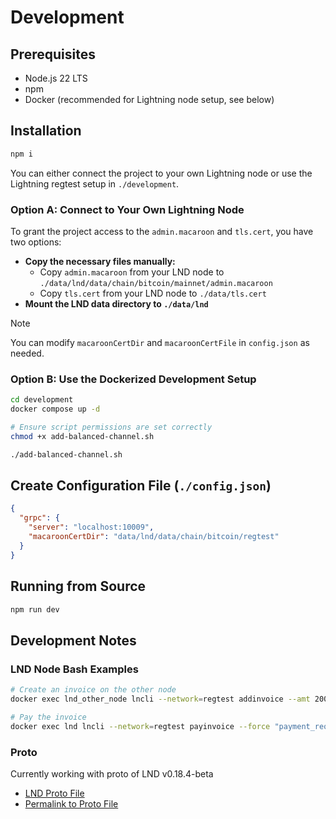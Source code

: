 # Development

## Prerequisites

- Node.js 22 LTS
- npm
- Docker (recommended for Lightning node setup, see below)

## Installation

```bash
npm i
```

You can either connect the project to your own Lightning node or use the Lightning regtest setup in `./development`.

### Option A: Connect to Your Own Lightning Node

To grant the project access to the `admin.macaroon` and `tls.cert`, you have two options:

- **Copy the necessary files manually:**
  - Copy `admin.macaroon` from your LND node to `./data/lnd/data/chain/bitcoin/mainnet/admin.macaroon`
  - Copy `tls.cert` from your LND node to `./data/tls.cert`
- **Mount the LND data directory to `./data/lnd`**

> [!NOTE]
> You can modify `macaroonCertDir` and `macaroonCertFile` in `config.json` as needed.

### Option B: Use the Dockerized Development Setup

```bash
cd development
docker compose up -d

# Ensure script permissions are set correctly
chmod +x add-balanced-channel.sh 

./add-balanced-channel.sh 
```

## Create Configuration File (`./config.json`)

```json
{
  "grpc": {
    "server": "localhost:10009",
    "macaroonCertDir": "data/lnd/data/chain/bitcoin/regtest"
  }
}
```

## Running from Source

```bash
npm run dev
```

## Development Notes

### LND Node Bash Examples

```bash
# Create an invoice on the other node
docker exec lnd_other_node lncli --network=regtest addinvoice --amt 2000

# Pay the invoice 
docker exec lnd lncli --network=regtest payinvoice --force "payment_request"
```

### Proto

Currently working with proto of LND v0.18.4-beta

- [LND Proto File](https://github.com/lightningnetwork/lnd/blob/v0.18.4-beta/lnrpc/lightning.proto)
- [Permalink to Proto File](https://github.com/lightningnetwork/lnd/blob/ddeb8351684a611f6c27f16f09be75d5c039f08c/lnrpc/lightning.proto)
